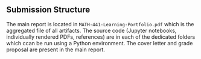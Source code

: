 ## Submission Structure

The main report is located in `MATH-441-Learning-Portfolio.pdf` which is the aggregated file of all artifacts. The source code (Jupyter notebooks, individually rendered PDFs, references) are in each of the dedicated folders which ccan be run using a Python environment. The cover letter and grade proposal are present in the main report.

